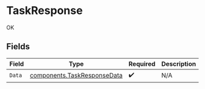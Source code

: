 # TaskResponse

OK


## Fields

| Field                                                                      | Type                                                                       | Required                                                                   | Description                                                                |
| -------------------------------------------------------------------------- | -------------------------------------------------------------------------- | -------------------------------------------------------------------------- | -------------------------------------------------------------------------- |
| `Data`                                                                     | [components.TaskResponseData](../../models/components/taskresponsedata.md) | :heavy_check_mark:                                                         | N/A                                                                        |